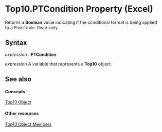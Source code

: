 
# Top10.PTCondition Property (Excel)

Returns a  **Boolean** value indicating if the conditional format is being applied to a PivotTable. Read-only.


## Syntax

 _expression_ . **PTCondition**

 _expression_ A variable that represents a **Top10** object.


## See also


#### Concepts


[Top10 Object](b94f4a4f-564c-d751-2b43-4b9482e048cc.md)
#### Other resources


[Top10 Object Members](ee94e347-b55a-d7b3-ab2f-26c5698b15cf.md)
